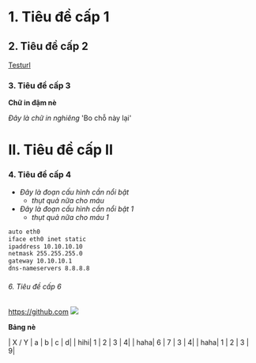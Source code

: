 # 1. Tiêu đề cấp 1
## 2. Tiêu đề cấp 2
[Testurl](https://github.com)
### 3. Tiêu đề cấp 3

**Chữ in đậm nè**

*Đây là chữ in nghiêng*
'Bo chỗ này lại'
# II. Tiêu đề cấp II
### 4. Tiêu đề cấp 4
- *Đây là đoạn cấu hình cần nổi bật*
  - *thụt quả nữa cho máu*
- *Đây là đoạn cấu hình cần nổi bật 1*
  - *thụt quả nữa cho máu 1*
```sh
auto eth0
iface eth0 inet static
ipaddress 10.10.10.10
netmask 255.255.255.0
gateway 10.10.10.1
dns-nameservers 8.8.8.8
```

###### 6. Tiêu đề cấp 6
https://github.com
<img src=https://gifyu.com/image/SKUTs>

**Bảng nè**

| X / Y | a | b | c | d|
| hihi| 1 | 2 | 3 | 4|
| haha| 6 | 7 | 3 | 4|
| haha| 1 | 2 | 3 | 9|